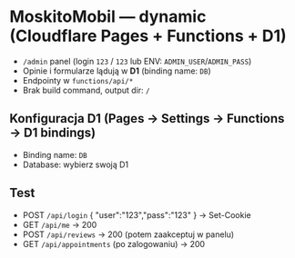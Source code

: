 # MoskitoMobil — dynamic (Cloudflare Pages + Functions + D1)

- `/admin` panel (login `123` / `123` lub ENV: `ADMIN_USER`/`ADMIN_PASS`)
- Opinie i formularze lądują w **D1** (binding name: `DB`)
- Endpointy w `functions/api/*`
- Brak build command, output dir: `/`

## Konfiguracja D1 (Pages → Settings → Functions → D1 bindings)
- Binding name: `DB`
- Database: wybierz swoją D1

## Test
- POST `/api/login` { "user":"123","pass":"123" } → Set-Cookie
- GET `/api/me` → 200
- POST `/api/reviews` → 200 (potem zaakceptuj w panelu)
- GET `/api/appointments` (po zalogowaniu) → 200

